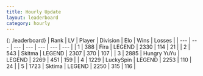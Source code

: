 ```yaml
---
title: Hourly Update
layout: leaderboard
category: hourly
---
```


{: .leaderboard}
| Rank | LV | Player | Division | Elo | Wins | Losses |
| --- | --- | --- | --- | --- | --- | --- |
| <span data-change="0">1</span> | 388 | <span title="ID: 418447">Fira</span> | LEGEND | <span data-change="0">2330</span> | <span data-change="0">114</span> | <span data-change="0">21</span> |
| <span data-change="0">2</span> | 543 | <span title="ID: 402846">Skitma</span> | LEGEND | <span data-change="-5">2307</span> | <span data-change="4">370</span> | <span data-change="1">107</span> |
| <span data-change="0">3</span> | 2885 | <span title="ID: 164871">Hungry YuYu</span> | LEGEND | <span data-change="0">2269</span> | <span data-change="0">451</span> | <span data-change="0">159</span> |
| <span data-change="0">4</span> | 1229 | <span title="ID: 498412">LuckySpin</span> | LEGEND | <span data-change="0">2253</span> | <span data-change="0">110</span> | <span data-change="0">24</span> |
| <span data-change="0">5</span> | 1723 | <span title="ID: 353063">Sktima</span> | LEGEND | <span data-change="0">2250</span> | <span data-change="0">315</span> | <span data-change="0">116</span> |